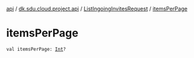 [api](../../index.md) / [dk.sdu.cloud.project.api](../index.md) / [ListIngoingInvitesRequest](index.md) / [itemsPerPage](./items-per-page.md)

# itemsPerPage

`val itemsPerPage: `[`Int`](https://kotlinlang.org/api/latest/jvm/stdlib/kotlin/-int/index.html)`?`